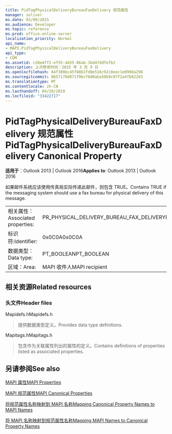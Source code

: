 ```yaml
---
title: PidTagPhysicalDeliveryBureauFaxDelivery 规范属性
manager: soliver
ms.date: 03/09/2015
ms.audience: Developer
ms.topic: reference
ms.prod: office-online-server
localization_priority: Normal
api_name:
- MAPI.PidTagPhysicalDeliveryBureauFaxDelivery
api_type:
- COM
ms.assetid: c20e4ff2-ef55-4455-86ab-3bd47ddfefb2
description: 上次修改时间：2015 年 3 月 9 日
ms.openlocfilehash: 64f389bc45f88b1fd0e516c92c8eec1e0998a298
ms.sourcegitcommit: 8657170d071f9bcf680aba50b9c07f2a4fb82283
ms.translationtype: MT
ms.contentlocale: zh-CN
ms.lasthandoff: 04/28/2019
ms.locfileid: "33422717"
---
```

# <a name="pidtagphysicaldeliverybureaufaxdelivery-canonical-property"></a><span data-ttu-id="874bd-103">PidTagPhysicalDeliveryBureauFaxDelivery 规范属性</span><span class="sxs-lookup"><span data-stu-id="874bd-103">PidTagPhysicalDeliveryBureauFaxDelivery Canonical Property</span></span>

  
  
<span data-ttu-id="874bd-104">**适用于**：Outlook 2013 | Outlook 2016</span><span class="sxs-lookup"><span data-stu-id="874bd-104">**Applies to**: Outlook 2013 | Outlook 2016</span></span> 
  
<span data-ttu-id="874bd-105">如果邮件系统应该使用传真局实际传递此邮件，则包含 TRUE。</span><span class="sxs-lookup"><span data-stu-id="874bd-105">Contains TRUE if the messaging system should use a fax bureau for physical delivery of this message.</span></span>
  
|||
|:-----|:-----|
|<span data-ttu-id="874bd-106">相关属性：</span><span class="sxs-lookup"><span data-stu-id="874bd-106">Associated properties:</span></span>  <br/> |<span data-ttu-id="874bd-107">PR_PHYSICAL_DELIVERY_BUREAU_FAX_DELIVERY</span><span class="sxs-lookup"><span data-stu-id="874bd-107">PR_PHYSICAL_DELIVERY_BUREAU_FAX_DELIVERY</span></span>  <br/> |
|<span data-ttu-id="874bd-108">标识符:</span><span class="sxs-lookup"><span data-stu-id="874bd-108">Identifier:</span></span>  <br/> |<span data-ttu-id="874bd-109">0x0C0A</span><span class="sxs-lookup"><span data-stu-id="874bd-109">0x0C0A</span></span>  <br/> |
|<span data-ttu-id="874bd-110">数据类型：</span><span class="sxs-lookup"><span data-stu-id="874bd-110">Data type:</span></span>  <br/> |<span data-ttu-id="874bd-111">PT_BOOLEAN</span><span class="sxs-lookup"><span data-stu-id="874bd-111">PT_BOOLEAN</span></span>  <br/> |
|<span data-ttu-id="874bd-112">区域：</span><span class="sxs-lookup"><span data-stu-id="874bd-112">Area:</span></span>  <br/> |<span data-ttu-id="874bd-113">MAPI 收件人</span><span class="sxs-lookup"><span data-stu-id="874bd-113">MAPI recipient</span></span>  <br/> |
   
## <a name="related-resources"></a><span data-ttu-id="874bd-114">相关资源</span><span class="sxs-lookup"><span data-stu-id="874bd-114">Related resources</span></span>

### <a name="header-files"></a><span data-ttu-id="874bd-115">头文件</span><span class="sxs-lookup"><span data-stu-id="874bd-115">Header files</span></span>

<span data-ttu-id="874bd-116">Mapidefs.h</span><span class="sxs-lookup"><span data-stu-id="874bd-116">Mapidefs.h</span></span>
  
> <span data-ttu-id="874bd-117">提供数据类型定义。</span><span class="sxs-lookup"><span data-stu-id="874bd-117">Provides data type definitions.</span></span>
    
<span data-ttu-id="874bd-118">Mapitags.h</span><span class="sxs-lookup"><span data-stu-id="874bd-118">Mapitags.h</span></span>
  
> <span data-ttu-id="874bd-119">包含作为关联属性列出的属性的定义。</span><span class="sxs-lookup"><span data-stu-id="874bd-119">Contains definitions of properties listed as associated properties.</span></span>
    
## <a name="see-also"></a><span data-ttu-id="874bd-120">另请参阅</span><span class="sxs-lookup"><span data-stu-id="874bd-120">See also</span></span>



[<span data-ttu-id="874bd-121">MAPI 属性</span><span class="sxs-lookup"><span data-stu-id="874bd-121">MAPI Properties</span></span>](mapi-properties.md)
  
[<span data-ttu-id="874bd-122">MAPI 规范属性</span><span class="sxs-lookup"><span data-stu-id="874bd-122">MAPI Canonical Properties</span></span>](mapi-canonical-properties.md)
  
[<span data-ttu-id="874bd-123">将规范属性名称映射到 MAPI 名称</span><span class="sxs-lookup"><span data-stu-id="874bd-123">Mapping Canonical Property Names to MAPI Names</span></span>](mapping-canonical-property-names-to-mapi-names.md)
  
[<span data-ttu-id="874bd-124">将 MAPI 名称映射到规范属性名称</span><span class="sxs-lookup"><span data-stu-id="874bd-124">Mapping MAPI Names to Canonical Property Names</span></span>](mapping-mapi-names-to-canonical-property-names.md)

